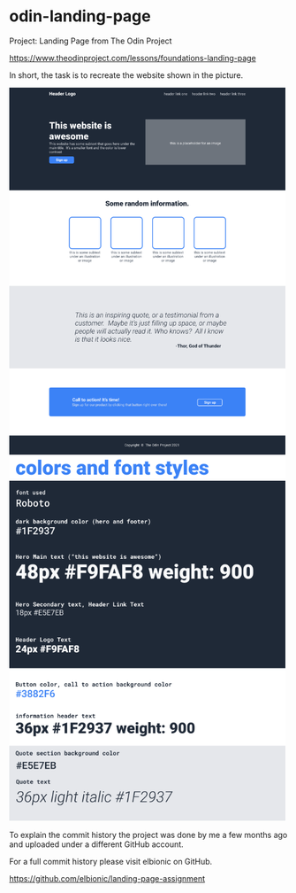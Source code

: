# odin-landing-page

Project: Landing Page from The Odin Project

https://www.theodinproject.com/lessons/foundations-landing-page

In short, the task is to recreate the website shown in the picture.

<p float="left">
  <img alt="landing page image from Odin" src="images/01.png" width="500" />
  <img alt="fonts and colors from Odin" src="images/02.png" width="500" /> 
</p>

To explain the commit history the project was done by me a few months ago and uploaded under a different GitHub account.

For a full commit history please visit elbionic on GitHub.

https://github.com/elbionic/landing-page-assignment




